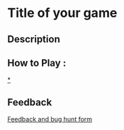 # Title of your game

## Description

## How to Play :
[*](my_game.zip)
## Feedback
[Feedback and bug hunt form](https://docs.google.com/forms/d/e/1FAIpQLSfZ5SeI2uAhOMIoyk5KMLpIywII6Cq2JTb3_H87LG1HaooZeQ/viewform?usp=sf_link)
